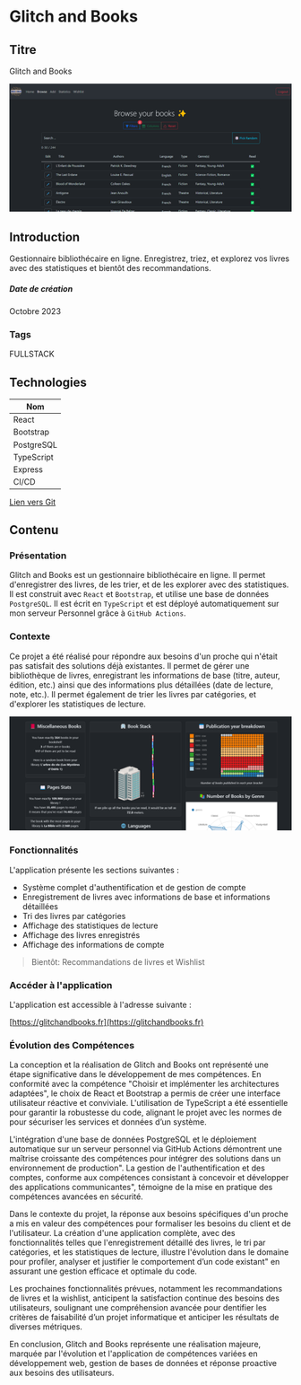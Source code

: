 # Glitch and Books

## Titre

Glitch and Books

![Image de preview](https://raw.githubusercontent.com/Eric-Philippe/GlitchAndBooks/main/img/browse.png)

## Introduction

Gestionnaire bibliothécaire en ligne. Enregistrez, triez, et explorez vos livres avec des statistiques et bientôt des recommandations.

##### Date de création

Octobre 2023

### Tags

FULLSTACK

## Technologies

| Nom        |
| ---------- |
| React      |
| Bootstrap  |
| PostgreSQL |
| TypeScript |
| Express    |
| CI/CD      |

[Lien vers Git](https://github.com/Eric-Philippe/GlitchAndBooks)

## Contenu

### Présentation

Glitch and Books est un gestionnaire bibliothécaire en ligne. Il permet d'enregistrer des livres, de les trier, et de les explorer avec des statistiques. Il est construit avec `React` et `Bootstrap`, et utilise une base de données `PostgreSQL`. Il est écrit en `TypeScript` et est déployé automatiquement sur mon serveur Personnel grâce à `GitHub Actions`.

### Contexte

Ce projet a été réalisé pour répondre aux besoins d'un proche qui n'était pas satisfait des solutions déjà existantes. Il permet de gérer une bibliothèque de livres, enregistrant les informations de base (titre, auteur, édition, etc.) ainsi que des informations plus détaillées (date de lecture, note, etc.). Il permet également de trier les livres par catégories, et d'explorer les statistiques de lecture.

![Stats](https://raw.githubusercontent.com/Eric-Philippe/GlitchAndBooks/main/img/stat-first.png)

### Fonctionnalités

L'application présente les sections suivantes :

- Système complet d'authentification et de gestion de compte
- Enregistrement de livres avec informations de base et informations détaillées
- Tri des livres par catégories
- Affichage des statistiques de lecture
- Affichage des livres enregistrés
- Affichage des informations de compte

> Bientôt: Recommandations de livres et Wishlist

### Accéder à l'application

L'application est accessible à l'adresse suivante :

[https://glitchandbooks.fr](https://glitchandbooks.fr)

### Évolution des Compétences

La conception et la réalisation de Glitch and Books ont représenté une étape significative dans le développement de mes compétences. En conformité avec la compétence "Choisir et implémenter les architectures adaptées", le choix de React et Bootstrap a permis de créer une interface utilisateur réactive et conviviale. L'utilisation de TypeScript a été essentielle pour garantir la robustesse du code, alignant le projet avec les normes de pour sécuriser les services et données d’un système.

L'intégration d'une base de données PostgreSQL et le déploiement automatique sur un serveur personnel via GitHub Actions démontrent une maîtrise croissante des compétences pour intégrer des solutions dans un environnement de production". La gestion de l'authentification et des comptes, conforme aux compétences consistant à concevoir et développer des applications communicantes", témoigne de la mise en pratique des compétences avancées en sécurité.

Dans le contexte du projet, la réponse aux besoins spécifiques d'un proche a mis en valeur des compétences pour formaliser les besoins du client et de l'utilisateur. La création d'une application complète, avec des fonctionnalités telles que l'enregistrement détaillé des livres, le tri par catégories, et les statistiques de lecture, illustre l'évolution dans le domaine pour profiler, analyser et justifier le comportement d’un code existant" en assurant une gestion efficace et optimale du code.

Les prochaines fonctionnalités prévues, notamment les recommandations de livres et la wishlist, anticipent la satisfaction continue des besoins des utilisateurs, soulignant une compréhension avancée pour dentifier les critères de faisabilité d’un projet informatique et anticiper les résultats de diverses métriques.

En conclusion, Glitch and Books représente une réalisation majeure, marquée par l'évolution et l'application de compétences variées en développement web, gestion de bases de données et réponse proactive aux besoins des utilisateurs.
